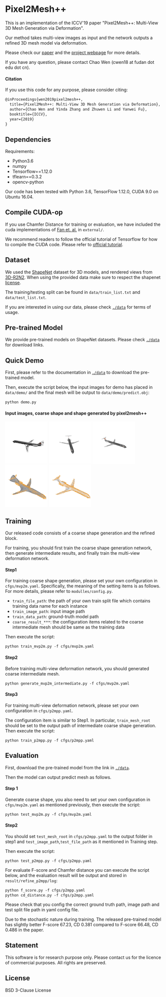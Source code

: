 # Pixel2Mesh++

This is an implementation of the ICCV'19 paper "Pixel2Mesh++: Multi-View 3D Mesh Generation via Deformation".

Our method takes multi-view images as input and the network outputs a refined 3D mesh model via deformation.

Please check our [paper](https://arxiv.org/abs/1908.01491) and the [project webpage](https://walsvid.github.io/Pixel2MeshPlusPlus) for more details.

If you have any question, please contact Chao Wen (cwen18 at fudan dot edu dot cn).

#### Citation

If you use this code for any purpose, please consider citing:

```
@inProceedings{wen2019pixel2mesh++,
  title={Pixel2Mesh++: Multi-View 3D Mesh Generation via Deformation},
  author={Chao Wen and Yinda Zhang and Zhuwen Li and Yanwei Fu},
  booktitle={ICCV},
  year={2019}
}
```

## Dependencies

Requirements:

- Python3.6
- numpy
- Tensorflow==1.12.0
- tflearn==0.3.2
- opencv-python

Our code has been tested with Python 3.6, TensorFlow 1.12.0, CUDA 9.0 on Ubuntu 16.04.

## Compile CUDA-op

If you use Chamfer Distance for training or evaluation, we have included the cuda implementations of [Fan et. al.](https://github.com/fanhqme/PointSetGeneration) in `external/`.

We recommend readers to follow the official tutorial of Tensorflow for how to compile the CUDA code. Please refer to [official tutorial](https://www.tensorflow.org/guide/extend/op#gpu_support).


## Dataset

We used the [ShapeNet](https://www.shapenet.org/) dataset for 3D models, and rendered views from [3D-R2N2](https://github.com/chrischoy/3D-R2N2). When using the provided data make sure to respect the shapenet [license](https://shapenet.org/terms).

The training/testing split can be found in `data/train_list.txt` and `data/test_list.txt`.

If you are interested in using our data, please check [`./data`](./data) for terms of usage.

## Pre-trained Model
We provide pre-trained models on ShapeNet datasets. Please check [`./data`](./data) for download links.

## Quick Demo

First, please refer to the documentation in [`./data`](./data) to download the pre-trained model.

Then, execute the script below, the input images for demo has placed in `data/demo/` and the final mesh will be output to `data/demo/predict.obj`:  

```
python demo.py
```

#### Input images, coarse shape and shape generated by pixel2mesh++

![](data/demo/plane1.png) ![](data/demo/plane2.png) ![](data/demo/plane3.png) ![](data/figure/coarse.gif) ![](data/figure/final.gif)

## Training

Our released code consists of a coarse shape generation and the refined block.

For training, you should first train the coarse shape generation network, then generate intermediate results, and finally train the multi-view deformation network.

#### Step1
For training coarse shape generation, please set your own configuration in `cfgs/mvp2m.yaml`. Specifically, the meaning of the setting items is as follows. For more details, please refer to `modulles/config.py`.

- `train_file_path`: the path of your own train split file which contains training data name for each instance
- `train_image_path`: input image path
- `train_data_path`: ground-truth model path
- `coarse_result_***`: the configuration items related to the coarse intermediate mesh should be same as the training data

Then execute the script:
```
python train_mvp2m.py -f cfgs/mvp2m.yaml
```

#### Step2
Before training multi-view deformation network, you should generated coarse intermediate mesh.

```
python generate_mvp2m_intermediate.py -f cfgs/mvp2m.yaml
```

#### Step3
For training multi-view deformation network, please set your own configuration in `cfgs/p2mpp.yaml`.

The configuration item is similar to Step1. In particular, `train_mesh_root` should be set to the output path of intermediate coarse shape generation.
Then execute the script:

```
python train_p2mpp.py -f cfgs/p2mpp.yaml
```

## Evaluation

First, download the pre-trained model from the link in [`./data`](./data). 

Then the model can output predict mesh as follows.

#### Step 1
Generate coarse shape, you also need to set your own configuration in `cfgs/mvp2m.yaml` as mentioned previously, then execute the script:
```
python test_mvp2m.py -f cfgs/mvp2m.yaml
```

#### Step2
You should set `test_mesh_root` in `cfgs/p2mpp.yaml` to the output folder in step1 and `test_image_path`,`test_file_path` as it mentioned in Training step.

Then execute the script:
```
python test_p2mpp.py -f cfgs/p2mpp.yaml
```

For evaluate F-score and Chamfer distance you can execute the script below, and the evaluation result will be output and stored in `result/refine_p2mpp/log`:
```
python f_score.py -f cfgs/p2mpp.yaml
python cd_distance.py -f cfgs/p2mpp.yaml
```

Please check that you config the correct ground truth path, image path and test split file path in yaml config file.

Due to the stochastic nature during training. The released pre-trained model has slightly better F-score 67.23, CD 0.381 compared to F-score 66.48, CD 0.486 in the paper.

## Statement

This software is for research purpose only. 
Please contact us for the licence of commercial purposes. All rights are preserved.

## License

BSD 3-Clause License
